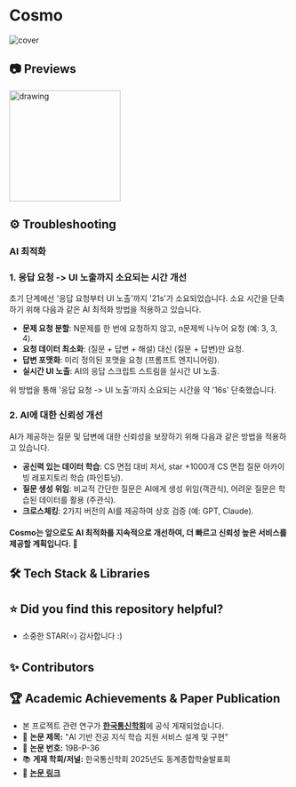 # Cosmo
![cover](https://github.com/user-attachments/assets/40c84f67-d401-4e9a-9fa6-ac0ff94da732)  

## 📷 Previews  

<p align="left">
<img src="https://github.com/user-attachments/assets/9c70082d-382e-4bdd-93be-e94f00b6811c" alt="drawing" width="200px" />
</p>

## ⚙️ Troubleshooting  

### AI 최적화  
### 1. 응답 요청 -> UI 노출까지 소요되는 시간 개선  

초기 단계에선 '응답 요청부터 UI 노출'까지 '21s'가 소요되었습니다. 소요 시간을 단축하기 위해 다음과 같은 AI 최적화 방법을 적용하고 있습니다.  

- **문제 요청 분할**: N문제를 한 번에 요청하지 않고, n문제씩 나누어 요청 (예: 3, 3, 4).  
- **요청 데이터 최소화**: (질문 + 답변 + 해설) 대신 (질문 + 답변)만 요청.  
- **답변 포맷화**: 미리 정의된 포맷을 요청 (프롬프트 엔지니어링).  
- **실시간 UI 노출**: AI의 응답 스크립트 스트림을 실시간 UI 노출.  

위 방법을 통해 '응답 요청 -> UI 노출'까지 소요되는 시간을 약 '16s' 단축했습니다.

### 2. AI에 대한 신뢰성 개선  

AI가 제공하는 질문 및 답변에 대한 신뢰성을 보장하기 위해 다음과 같은 방법을 적용하고 있습니다.  

- **공신력 있는 데이터 학습**: CS 면접 대비 저서, star +1000개 CS 면접 질문 아카이빙 레포지토리 학습 (파인튜닝).  
- **질문 생성 위임**: 비교적 간단한 질문은 AI에게 생성 위임(객관식), 어려운 질문은 학습된 데이터를 활용 (주관식).  
- **크로스체킹**: 2가지 버전의 AI를 제공하여 상호 검증 (예: GPT, Claude).  

#### Cosmo는 앞으로도 AI 최적화를 지속적으로 개선하여, 더 빠르고 신뢰성 높은 서비스를 제공할 계획입니다. 🚀  

## 🛠 Tech Stack & Libraries 

## ⭐️ Did you find this repository helpful?  
- 소중한 STAR(⭐️) 감사합니다 :)  

## ✨ Contributors  

## 🏆 Academic Achievements & Paper Publication
- 본 프로젝트 관련 연구가 [**한국통신학회**](https://conf.kics.or.kr/2025w)에 공식 게재되었습니다.  
- 📑 **논문 제목:** "AI 기반 전공 지식 학습 지원 서비스 설계 및 구현"    
- 🔢 **논문 번호:** 19B-P-36    
- 📚 **게재 학회/저널:** 한국통신학회 2025년도 동계종합학술발표회   
- 🔗 [**논문 링크**](https://conf.kics.or.kr/2025w/program?q=19B-P-36#program)
